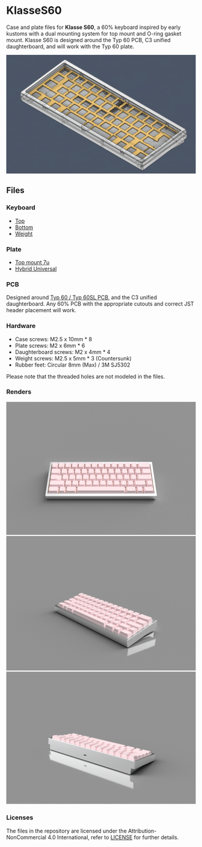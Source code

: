 # KlasseS60

Case and plate files for **Klasse S60**, a 60% keyboard inspired by early kustoms with a dual mounting system for top mount and O-ring gasket mount. Klasse S60 is designed around the Typ 60 PCB, C3 unified daughterboard, and will work with the Typ 60 plate.

![Main](./Images/Klasse_S60_1.png)

## Files
### Keyboard
- [Top](https://github.com/14x71/KlasseS60/blob/main/STEP/Klasse_S60_Top.step)
- [Bottom](https://github.com/14x71/KlasseS60/blob/main/STEP/Klasse_S60_Bot.step)
- [Weight](https://github.com/14x71/KlasseS60/blob/main/STEP/Klasse_S60_Weight.step)

### Plate
- [Top mount 7u](https://github.com/14x71/KlasseS60/blob/main/DXF/S60_Plate_Top_7u)
- [Hybrid Universal](https://github.com/14x71/KlasseS60/blob/main/DXF/S60_Plate_Hybrid_Universal)

### PCB
Designed around [Typ 60 / Typ 60SL PCB](https://www.axiomstudios.shop/collections/typ-series/products/typ-60-extras), and the C3 unified daughterboard. Any 60% PCB with the appropriate cutouts and correct JST header placement will work.

### Hardware
- Case screws: M2.5 x 10mm * 8
- Plate screws: M2 x 6mm * 6
- Daughterboard screws: M2 x 4mm * 4
- Weight screws: M2.5 x 5mm * 3 (Countersunk)
- Rubber feet: Circular 8mm (Max) / 3M SJ5302

Please note that the threaded holes are not modeled in the files.

### Renders
![Render1](./Images/View1.png)
![Render2](./Images/View2.png)
![Render3](./Images/View3.png)

### Licenses
The files in the repository are licensed under the Attribution-NonCommercial 4.0 International, refer to [LICENSE](https://github.com/14x71/KlasseS60/blob/main/LICENSE.md) for further details.
